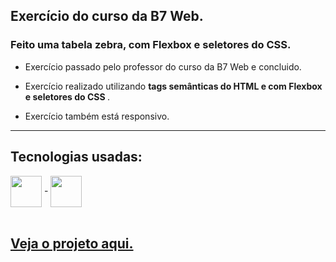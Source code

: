 ## Exercício do curso da B7 Web.

### Feito uma tabela zebra, com Flexbox e seletores do CSS.

- Exercício passado pelo professor do curso da B7 Web e concluido.

- Exercício realizado utilizando <strong> tags semânticas do HTML e com Flexbox e seletores do CSS </strong>.
- Exercício também está responsivo.

--------

## Tecnologias usadas:

<div>
  <img align = "center" width="50px" src = "https://cdn.jsdelivr.net/gh/devicons/devicon/icons/html5/html5-plain-wordmark.svg"> -
  <img align = "center" width="50px" src = "https://cdn.jsdelivr.net/gh/devicons/devicon/icons/css3/css3-plain-wordmark.svg">
</div>

<br>

## <a href = "https://codepen.io/guilherme-goncalves-de-souza/full/XWqXZyR"> Veja o projeto aqui. </a>
